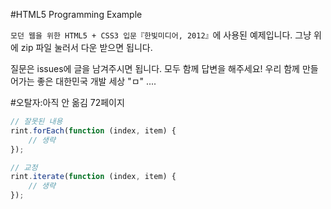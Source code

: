 #HTML5 Programming Example

`모던 웹을 위한 HTML5 + CSS3 입문『한빛미디어, 2012』`에 사용된 예제입니다.
그냥 위에 zip 파일 눌러서 다운 받으면 됩니다.

질문은 issues에 글을 남겨주시면 됩니다.
모두 함께 답변을 해주세요!
우리 함께 만들어가는 좋은 대한민국 개발 세상 "ㅁ" ....

#오탈자:아직 안 옮김
72페이지
```javascript
// 잘못된 내용
rint.forEach(function (index, item) {
    // 생략
});
```
```javascript
// 교정
rint.iterate(function (index, item) {
    // 생략
});
```
